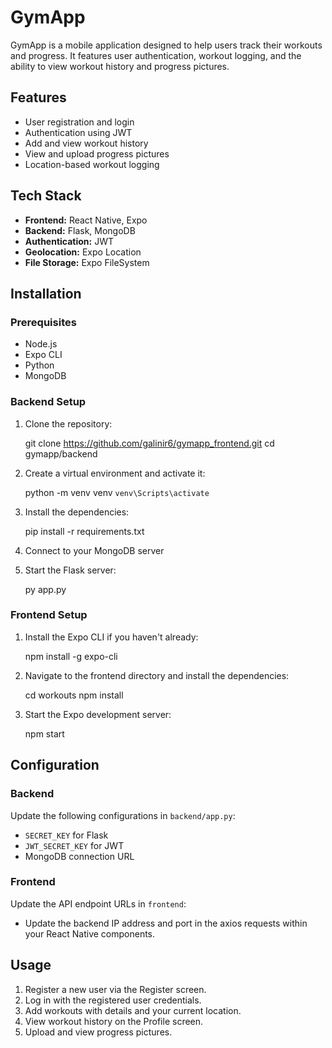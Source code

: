# GymApp

GymApp is a mobile application designed to help users track their workouts and progress. It features user authentication, workout logging, and the ability to view workout history and progress pictures.

## Features

- User registration and login
- Authentication using JWT
- Add and view workout history
- View and upload progress pictures
- Location-based workout logging

## Tech Stack

- **Frontend:** React Native, Expo
- **Backend:** Flask, MongoDB
- **Authentication:** JWT
- **Geolocation:** Expo Location
- **File Storage:** Expo FileSystem

## Installation

### Prerequisites

- Node.js
- Expo CLI
- Python
- MongoDB

### Backend Setup

1. Clone the repository:

    
    git clone https://github.com/galinir6/gymapp_frontend.git
    cd gymapp/backend
   

2. Create a virtual environment and activate it:

   
    python -m venv venv
    `venv\Scripts\activate`
    

3. Install the dependencies:

    
    pip install -r requirements.txt
    

4. Connect to your MongoDB server

    
5. Start the Flask server:

    py app.py

### Frontend Setup

1. Install the Expo CLI if you haven't already:

    npm install -g expo-cli
   

2. Navigate to the frontend directory and install the dependencies:

   
    cd workouts
    npm install
    

3. Start the Expo development server:

    npm start
    

## Configuration

### Backend

Update the following configurations in `backend/app.py`:

- `SECRET_KEY` for Flask
- `JWT_SECRET_KEY` for JWT
- MongoDB connection URL

### Frontend

Update the API endpoint URLs in `frontend`:

- Update the backend IP address and port in the axios requests within your React Native components.

## Usage

1. Register a new user via the Register screen.
2. Log in with the registered user credentials.
3. Add workouts with details and your current location.
4. View workout history on the Profile screen.
5. Upload and view progress pictures.


